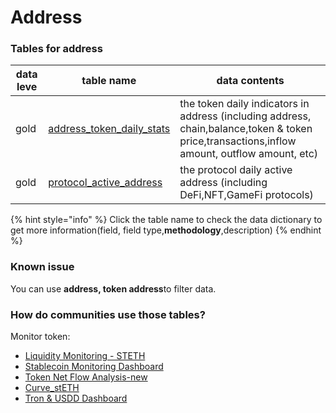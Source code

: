 # Address

### **Tables for address**

| data leve | table name                                                                                                                             | data contents                                                                                                                                |
| --------- | -------------------------------------------------------------------------------------------------------------------------------------- | -------------------------------------------------------------------------------------------------------------------------------------------- |
| gold      | [address\_token\_daily\_stats](https://www.footprint.network/@Footprint/Table-Info-Dashboard?table\_name=address\_token\_daily\_stats) | the token daily indicators in address (including address, chain,balance,token & token price,transactions,inflow amount, outflow amount, etc) |
| gold      | ​[protocol\_active\_address](https://www.footprint.network/@Footprint/Table-Info-Dashboard?table\_name=protocol\_active\_address)​     | the protocol daily active address (including DeFi,NFT,GameFi protocols)                                                                      |

{% hint style="info" %}
Click the table name to check the data dictionary to get more information(field, field type,**methodology**,description)
{% endhint %}

### Known issue

You can use **address, token address**to filter data.

### How do communities use those tables?

Monitor token:

* [Liquidity Monitoring - STETH](https://www.footprint.network/guest/dashboard/07a52995-6b0a-4970-8e14-ae414e4e72da?date\_range=past14days\&contract\_address=0xdc24316b9ae028f1497c275eb9192a3ea0f67022\&token\_of\_pool=ETH\&token\_of\_pool=stETH\&token\_of\_price=Ethereum\(ETH\)\&token\_of\_price=Lido%20Staked%20Ether\(STETH\))
* [Stablecoin Monitoring Dashboard](https://www.footprint.network/guest/dashboard/3c8f255a-120f-4c1b-8e2c-2314f5cba5a3?date=past90days\~)
* [Token Net Flow Analysis-new](https://www.footprint.network/guest/dashboard/c1a76dd2-18a6-4a90-860c-e3df624f6bd0?token\_=STEPN\(GMT\)\&date\_=past30days)
* [Curve\_stETH](https://www.footprint.network/guest/dashboard/b0f7ecbd-374e-471c-bfc9-ab6ab0f81c17)
* [Tron & USDD Dashboard](https://www.footprint.network/guest/dashboard/9629bda2-7ae4-48a2-8976-6a461a7cbba9?date=past90days\&chain=Tron\&symbol=trx)

